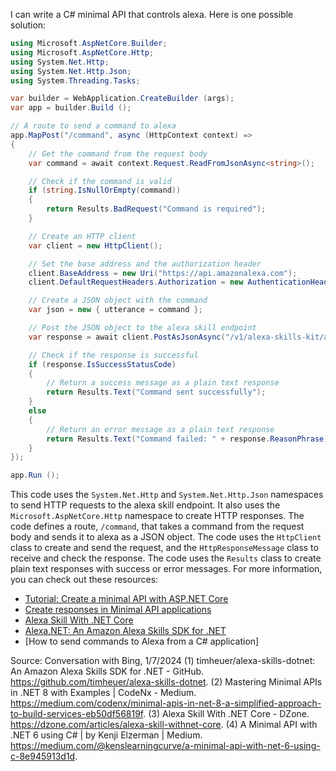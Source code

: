 I can write a C# minimal API that controls alexa. Here is one possible solution:

```csharp
using Microsoft.AspNetCore.Builder;
using Microsoft.AspNetCore.Http;
using System.Net.Http;
using System.Net.Http.Json;
using System.Threading.Tasks;

var builder = WebApplication.CreateBuilder (args);
var app = builder.Build ();

// A route to send a command to alexa
app.MapPost("/command", async (HttpContext context) =>
{
    // Get the command from the request body
    var command = await context.Request.ReadFromJsonAsync<string>();

    // Check if the command is valid
    if (string.IsNullOrEmpty(command))
    {
        return Results.BadRequest("Command is required");
    }

    // Create an HTTP client
    var client = new HttpClient();

    // Set the base address and the authorization header
    client.BaseAddress = new Uri("https://api.amazonalexa.com");
    client.DefaultRequestHeaders.Authorization = new AuthenticationHeaderValue("Bearer", "your_access_token");

    // Create a JSON object with the command
    var json = new { utterance = command };

    // Post the JSON object to the alexa skill endpoint
    var response = await client.PostAsJsonAsync("/v1/alexa-skills-kit/ask", json);

    // Check if the response is successful
    if (response.IsSuccessStatusCode)
    {
        // Return a success message as a plain text response
        return Results.Text("Command sent successfully");
    }
    else
    {
        // Return an error message as a plain text response
        return Results.Text("Command failed: " + response.ReasonPhrase);
    }
});

app.Run ();
```

This code uses the `System.Net.Http` and `System.Net.Http.Json` namespaces to send HTTP requests to the alexa skill endpoint. It also uses the `Microsoft.AspNetCore.Http` namespace to create HTTP responses. The code defines a route, `/command`, that takes a command from the request body and sends it to alexa as a JSON object. The code uses the `HttpClient` class to create and send the request, and the `HttpResponseMessage` class to receive and check the response. The code uses the `Results` class to create plain text responses with success or error messages. For more information, you can check out these resources:

- [Tutorial: Create a minimal API with ASP.NET Core](^1^)
- [Create responses in Minimal API applications](^2^)
- [Alexa Skill With .NET Core](^3^)
- [Alexa.NET: An Amazon Alexa Skills SDK for .NET](^4^)
- [How to send commands to Alexa from a C# application]

Source: Conversation with Bing, 1/7/2024
(1) timheuer/alexa-skills-dotnet: An Amazon Alexa Skills SDK for .NET - GitHub. https://github.com/timheuer/alexa-skills-dotnet.
(2) Mastering Minimal APIs in .NET 8 with Examples | CodeNx - Medium. https://medium.com/codenx/minimal-apis-in-net-8-a-simplified-approach-to-build-services-eb50df56819f.
(3) Alexa Skill With .NET Core - DZone. https://dzone.com/articles/alexa-skill-withnet-core.
(4) A Minimal API with .NET 6 using C# | by Kenji Elzerman | Medium. https://medium.com/@kenslearningcurve/a-minimal-api-with-net-6-using-c-8e945913d1d.